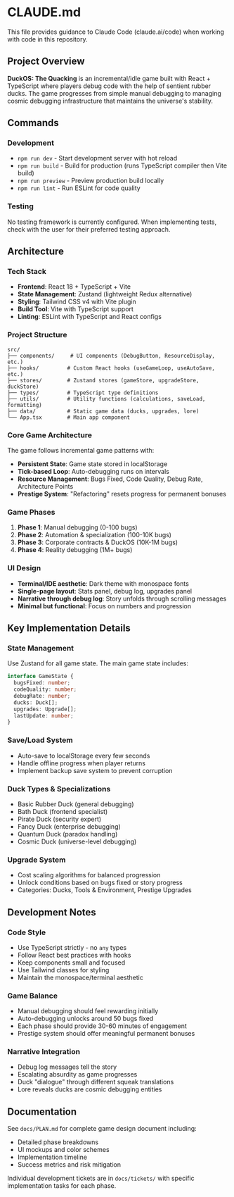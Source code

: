 # CLAUDE.md

This file provides guidance to Claude Code (claude.ai/code) when working with code in this repository.

## Project Overview

**DuckOS: The Quacking** is an incremental/idle game built with React + TypeScript where players debug code with the help of sentient rubber ducks. The game progresses from simple manual debugging to managing cosmic debugging infrastructure that maintains the universe's stability.

## Commands

### Development
- `npm run dev` - Start development server with hot reload
- `npm run build` - Build for production (runs TypeScript compiler then Vite build)
- `npm run preview` - Preview production build locally
- `npm run lint` - Run ESLint for code quality

### Testing
No testing framework is currently configured. When implementing tests, check with the user for their preferred testing approach.

## Architecture

### Tech Stack
- **Frontend**: React 18 + TypeScript + Vite
- **State Management**: Zustand (lightweight Redux alternative)
- **Styling**: Tailwind CSS v4 with Vite plugin
- **Build Tool**: Vite with TypeScript support
- **Linting**: ESLint with TypeScript and React configs

### Project Structure
```
src/
├── components/     # UI components (DebugButton, ResourceDisplay, etc.)
├── hooks/         # Custom React hooks (useGameLoop, useAutoSave, etc.)
├── stores/        # Zustand stores (gameStore, upgradeStore, duckStore)
├── types/         # TypeScript type definitions
├── utils/         # Utility functions (calculations, saveLoad, formatting)
├── data/          # Static game data (ducks, upgrades, lore)
└── App.tsx        # Main app component
```

### Core Game Architecture
The game follows incremental game patterns with:
- **Persistent State**: Game state stored in localStorage
- **Tick-based Loop**: Auto-debugging runs on intervals
- **Resource Management**: Bugs Fixed, Code Quality, Debug Rate, Architecture Points
- **Prestige System**: "Refactoring" resets progress for permanent bonuses

### Game Phases
1. **Phase 1**: Manual debugging (0-100 bugs)
2. **Phase 2**: Automation & specialization (100-10K bugs)
3. **Phase 3**: Corporate contracts & DuckOS (10K-1M bugs)
4. **Phase 4**: Reality debugging (1M+ bugs)

### UI Design
- **Terminal/IDE aesthetic**: Dark theme with monospace fonts
- **Single-page layout**: Stats panel, debug log, upgrades panel
- **Narrative through debug log**: Story unfolds through scrolling messages
- **Minimal but functional**: Focus on numbers and progression

## Key Implementation Details

### State Management
Use Zustand for all game state. The main game state includes:
```typescript
interface GameState {
  bugsFixed: number;
  codeQuality: number;
  debugRate: number;
  ducks: Duck[];
  upgrades: Upgrade[];
  lastUpdate: number;
}
```

### Save/Load System
- Auto-save to localStorage every few seconds
- Handle offline progress when player returns
- Implement backup save system to prevent corruption

### Duck Types & Specializations
- Basic Rubber Duck (general debugging)
- Bath Duck (frontend specialist)
- Pirate Duck (security expert)
- Fancy Duck (enterprise debugging)
- Quantum Duck (paradox handling)
- Cosmic Duck (universe-level debugging)

### Upgrade System
- Cost scaling algorithms for balanced progression
- Unlock conditions based on bugs fixed or story progress
- Categories: Ducks, Tools & Environment, Prestige Upgrades

## Development Notes

### Code Style
- Use TypeScript strictly - no `any` types
- Follow React best practices with hooks
- Keep components small and focused
- Use Tailwind classes for styling
- Maintain the monospace/terminal aesthetic

### Game Balance
- Manual debugging should feel rewarding initially
- Auto-debugging unlocks around 50 bugs fixed
- Each phase should provide 30-60 minutes of engagement
- Prestige system should offer meaningful permanent bonuses

### Narrative Integration
- Debug log messages tell the story
- Escalating absurdity as game progresses
- Duck "dialogue" through different squeak translations
- Lore reveals ducks are cosmic debugging entities

## Documentation

See `docs/PLAN.md` for complete game design document including:
- Detailed phase breakdowns
- UI mockups and color schemes
- Implementation timeline
- Success metrics and risk mitigation

Individual development tickets are in `docs/tickets/` with specific implementation tasks for each phase.
